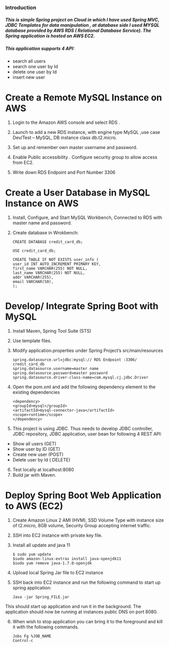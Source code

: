 ### Introduction
##### This is simple Spring project on Cloud in which I have used Spring MVC, JDBC Templates for data manipulation , at database side I used MYSQL database provided by AWS RDS ( Relational Database Service). The Spring application is hosted on AWS EC2.
##### This application supports 4 API:
* search all users
* search one user by Id
* delete one user by Id
* insert new user

# Create a Remote MySQL Instance on AWS
1.	Login to the Amazon AWS console and select RDS .

2.	Launch to add a new RDS instance, with engine type MySQL ,use case Dev/Test – MySQL,  DB instance class db.t2.micro.

3.	Set up and remember own master username and password. 

4.  Enable Public accessibility . Configure security group to allow access from EC2.

5.	Write down RDS Endpoint and Port Number 3306

 


# Create a User Database in MySQL Instance on AWS
1.	Install, Configure, and Start MySQL Workbench, Connected to RDS with master name and password.
2.	Create database in Wrokbench:


		CREATE DATABASE credit_card_db;

		USE credit_card_db;

		CREATE TABLE IF NOT EXISTS user_info (
		user_id INT AUTO_INCREMENT PRIMARY KEY,
		first_name VARCHAR(255) NOT NULL,
		last_name VARCHAR(255) NOT NULL,
		addr VARCHAR(255),
		email VARCHAR(50),
		);

# Develop/ Integrate Spring Boot with MySQL
1.	Install Maven, Spring Tool Suite (STS)
 
2.	Use template files.
3.	Modify application.properties under Spring Project’s src/main/resources

		spring.datasource.url=jdbc:mysql:// RDS Endpoint :3306/ credit_card_db 
		spring.datasource.username=master name
		spring.datasource.password=master password
		spring.datasource.driver-class-name=com.mysql.cj.jdbc.Driver

4.	Open the pom.xml and add the following dependency element to the existing dependencies

		<dependency>
		<groupId>mysql</groupId>
		<artifactId>mysql-connector-java</artifactId>
		<scope>runtime</scope>
		</dependency>
		
5.	This project is using JDBC. Thus needs to develop JDBC controller, JDBC repository, JDBC application, user bean for following 4 REST API:
* Show all users (GET)
* Show user by ID (GET)
* Create new user (POST)
* Delete user by Id ( DELETE)

6.	Test locally at localhost:8080
7.	Build jar with Maven.
 


# Deploy Spring Boot Web Application to AWS (EC2)

1.	Create Amazon Linux 2 AMI (HVM), SSD Volume Type with instance size of t2.micro, 8GB volume, Security Group accepting internet traffic. 
 

2.	SSH into EC2 instance with private key file.

3.	Install all update and java 11

		$ sudo yum update
		$sudo amazon-linux-extras install java-openjdk11
		$sudo yum remove java-1.7.0-openjdk

4.	Upload local Spring Jar file to EC2 instance
5.	SSH back into EC2 instance and run the following command to start up spring application:

		Java -jar Spring_FILE.jar

This should start up application and run it in the background. The application should now be running at instances public DNS on port 8080. 

6.	When wish to stop  application you can bring it to the foreground and kill it with the following commands.

		Jobs Fg %JOB_NAME
		Control-c

